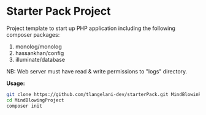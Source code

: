 # Starter Pack Project

Project template to start up PHP application including the following composer packages:

1. monolog/monolog
2. hassankhan/config
3. illuminate/database

NB: Web server must have read & write permissions to "logs" directory.

**Usage:**
```bash
git clone https://github.com/tlangelani-dev/starterPack.git MindBlowinProject
cd MindBlowingProject
composer init